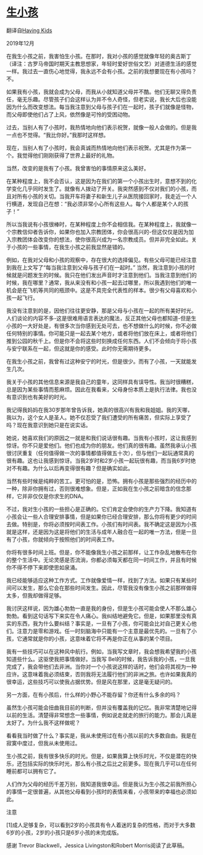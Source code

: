# [生小孩](./Having%20Kids.md)

翻译自[Having Kids](http://paulgraham.com/kids.html)

2019年12月

在我生小孩之前，我害怕生小孩。在那时，我对小孩的感觉就像年轻的奥古斯丁（译注：古罗马帝国时期天主教思想家，年轻时爱好世俗文艺）对道德生活的感觉一样。我过去一直伤心地觉得，我永远不会有小孩。之前的我想要现在有小孩吗？不。

如果我有小孩，我就会成为父母，而我从小就知道父母并不酷。他们无聊又得负责任，毫无乐趣。尽管孩子们会这样认为并不令人奇怪，但老实说，我长大后也没能因为什么而改变想法。每当我注意到父母与孩子们在一起时，孩子们就像是怪物，而父母即使他们占了上风，依然像是可怜的受困动物。

过去，当别人有了小孩时，我热情地向他们表示祝贺，就像一般人会做的。但是我一点也不觉得。“我比你好。”我那时这样想。

现在，当别人有了小孩时，我会真诚而热情地向他们表示祝贺。尤其是作为第一个。我觉得他们刚刚获得了世界上最好的礼物。

当然，改变的是我有了小孩。我曾害怕的事情原来这么美好。

在某种程度上，我不会否认，这是因为在我们的第一个小孩出生时，意想不到的化学变化几乎同时发生了。就像有人拨动了开关。我突然感到不仅对我们的小孩，而且对所有小孩的关切。当我开车将妻子和新生儿子从医院接回家时，我走近一个人行横道，发现自己在想：“我必须非常小心所有这些人。每个人都是某个人的孩子！”

所以当我说有小孩很棒时，在某种程度上你不会相信我。在某种程度上，我就像一个宗教信仰者告诉你，如果你也加入宗教团体，你会很高兴的-但这仅仅是因为加入宗教团体会改变你的想法，使你很高兴成为一名宗教成员。但并非完全如此。关于小孩的一些事情，在我生小孩之前我显然是错的。

例如，在我对父母和小孩的观察中，存在很大的选择偏见。有些父母可能已经注意到我在上文写了“每当我注意到父母与孩子们在一起时。” 当然，我注意到小孩的时候就是问题发生的时候。我只在他们发出声音时才注意到他们。当我注意到他们的时候，我在哪里？通常，我从来没有和小孩一起去过哪里，所以我遇到他们的唯一机会是在飞机等共同的瓶颈中。这是不具完全代表性的样本。很少有父母喜欢和小孩一起飞行。

我没有注意到的是，因他们往往更安静，那是父母与小孩在一起的所有美好时光。人们谈论的内容不多-这是很难用语言表达的魔法，反正其他父母也都知道-但是生小孩的一大好处是，有很多次当你感到无处可去，也不想做什么的时候，你不必做任何特别的事情。你可能只是一起去某个地方，或者将他们放在床上，或者将他们推到公园的秋千上。但是你不会将这些时刻换成任何东西。人们不会倾向于将小孩与安宁联系在一起，但这就是你的感受。此时你无需期待更多。

在我生小孩之前，我曾有过这种安宁的时光，但是很少。而有了小孩，一天就能发生几次。

我关于小孩的其他信息来源是我自己的童年，这同样具有误导性。我当时很糟糕，总是因为某些事情而惹麻烦。因此在我看来，父母身份本质上是执行法律。我也没有意识到也有美好的时光。

我记得我妈妈在我30岁那年曾告诉我，她真的很高兴有我和我姐姐。我的天哪，我以为，这个女人是圣人。她不仅忍受了我们遭受的所有痛苦，但实际上享受了吗？现在我意识到她只是在说实话。

她说，她喜欢我们的原因之一就是和我们说话很有趣。当我有小孩时，这让我感到惊讶。你不只是爱他们。他们也成为你的朋友。他们真的很有趣。虽然我承认小孩很讨厌重复（任何值得做一次的事情都值得做五十次），但与他们一起玩通常真的很有趣。这也让我感到惊讶。当我2岁时和2岁小孩一起玩很有趣，而当我6岁时绝对不有趣。为什么以后再变得很有趣？但是确实如此。

当然有些时候是纯粹的苦工。更可怕的是，恐怖。拥有小孩是那些强烈的经历中的一种，除非你拥有过，否则很难想象。但是，正如我在生小孩之前暗含的信念那样，它并非仅仅是你求生的DNA。

不过，我对生小孩的一些担心是正确的。它们肯定会使你的生产力下降。我知道有小孩会让一些人合理安排事情，但是如果你已经合理安排，那么你将有更少的时间去做。特别是，你将必须按时间表工作。小孩们有时间表。我不确定这是因为小孩就是这样，还是因为这是将他们的生活与成年人融合在一起的唯一方法，但是一旦有了小孩，你就倾向于按照他们的时间表工作。

你将有很多时间上班。但是，你不能像我生小孩之前那样，让工作杂乱地散布在你的整个生活中。无论灵感是否流淌，你都必须每天都在同一时间工作，并且有时候你不得不停下来即使思如泉涌。

我已经能够适应这种工作方式。工作就像爱情一样，找到了方法。如果只有某些时间可以发生，那么它会在那些时间发生。因此，尽管我没有像生小孩之前那样做得太多，但我却做得足够。

我讨厌这样说，因为雄心勃勃一直是我的身份，但是生小孩可能会使人不那么雄心勃勃。看到这句话写下来实在令人痛心。我纠结地避免它。但是，如果那里没有真实的东西，我为什么要纠结？事实是，一旦有了小孩，你可能会比对自己更关心他们。注意力是零和游戏。任一时刻脑海中只能有一个主意是最优先的。一旦有了小孩，它通常就是你的小孩，这意味着它将不再是你正在从事的某个项目。

我有一些技巧可以在这种风中航行。例如，当我写文章时，我会想我希望我的小孩知道些什么。这驱使我把事情做好。当我写 Bel的时候，我告诉我的小孩，一旦我完成了，我会带他们去非洲。当你对一个小孩说这样的话时，他们会将其视为一种应许。这意味着我必须结束，否则我将无法履行他们的非洲之旅。也许如果我真的很幸运，这些技巧可以使我占据优势。但是风在那里，这是毫无疑问的。

另一方面，在有小孩后，什么样的小野心不能存留？你还有什么多余的吗？

虽然生小孩可能会扭曲我目前的判断，但并没有覆盖我的记忆。我非常清楚地记得以前的生活。清楚得非常想念一些事情，例如说走就走的旅行的能力。那会儿真是太好了。为什么我不这样做呢？

看看我当时做了什么？事实是，我从未使用过在有小孩以前的大多数自由。我是在寂寞中度过，但我从未使用过。

生小孩之前，我有很多快乐的时光。但是，如果我算上快乐时光，不仅是潜在的快乐，还包括实际的快乐时光，那么有小孩之后比之前更多。现在我几乎可以在任何睡前都可以拥有它了。

人们作为父母的经历千差万别，我知道我很幸运。但是我认为生小孩之前我所担心的事情一定很普遍，从其他父母看到小孩时的表情来看，小孩带来的幸福也必须如此。

注意

[1]成人足够复杂，可以看到2岁的小孩具有令人着迷的复杂的性格，而对于大多数6岁的小孩，2岁的小孩只是6岁小孩的未完成版。

感谢 Trevor Blackwell，Jessica Livingston和Robert Morris阅读了此草稿。
